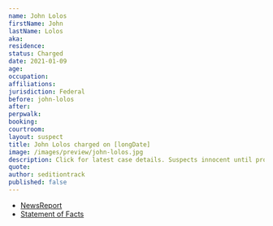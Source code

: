 ```yaml
---
name: John Lolos
firstName: John
lastName: Lolos
aka:
residence:
status: Charged
date: 2021-01-09
age:
occupation:
affiliations:
jurisdiction: Federal
before: john-lolos
after:
perpwalk:
booking:
courtroom:
layout: suspect
title: John Lolos charged on [longDate]
image: /images/preview/john-lolos.jpg
description: Click for latest case details. Suspects innocent until proven guilty.
quote:
author: seditiontrack
published: false
---
```


- [NewsReport]()
- [Statement of Facts](https://extremism.gwu.edu/sites/g/files/zaxdzs2191/f/John%20Lolos%20Statement%20of%20Facts.pdf)
